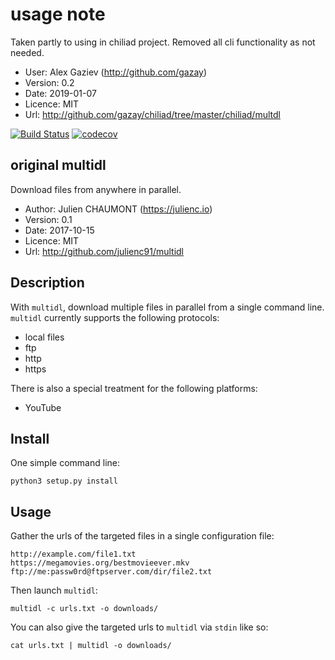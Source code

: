 usage note
==========

Taken partly to using in chiliad project. Removed all cli functionality as not needed.

* User: Alex Gaziev (http://github.com/gazay)
* Version: 0.2
* Date: 2019-01-07
* Licence: MIT
* Url: http://github.com/gazay/chiliad/tree/master/chiliad/multdl


[![Build Status](https://travis-ci.org/julienc91/multidl.svg?branch=master)](https://travis-ci.org/julienc91/multidl)
[![codecov](https://codecov.io/gh/julienc91/multidl/branch/master/graph/badge.svg)](https://codecov.io/gh/julienc91/multidl)

original multidl
----------------

Download files from anywhere in parallel.

* Author: Julien CHAUMONT (https://julienc.io)
* Version: 0.1
* Date: 2017-10-15
* Licence: MIT
* Url: http://github.com/julienc91/multidl

Description
-----------

With `multidl`, download multiple files in parallel from a single command line.
`multidl` currently supports the following protocols:

* local files
* ftp
* http
* https

There is also a special treatment for the following platforms:

* YouTube

Install
-------

One simple command line:

    python3 setup.py install

Usage
-----

Gather the urls of the targeted files in a single configuration file:

```
http://example.com/file1.txt
https://megamovies.org/bestmovieever.mkv
ftp://me:passw0rd@ftpserver.com/dir/file2.txt
```

Then launch `multidl`:

    multidl -c urls.txt -o downloads/

You can also give the targeted urls to `multidl` via `stdin` like so:

    cat urls.txt | multidl -o downloads/
